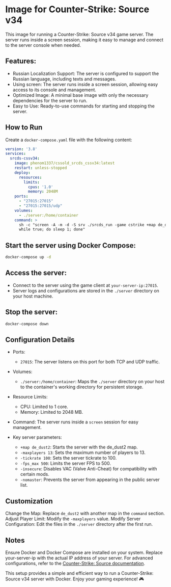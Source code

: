 # Image for Counter-Strike: Source v34

This image for running a Counter-Strike: Source v34 game server. The server runs inside a screen session, making it easy to manage and connect to the server console when needed.

## Features:
- Russian Localization Support: The server is configured to support the Russian language, including texts and messages.
- Using screen: The server runs inside a screen session, allowing easy access to its console and management.
- Optimized Image: A minimal base image with only the necessary dependencies for the server to run.
- Easy to Use: Ready-to-use commands for starting and stopping the server.

## How to Run
Create a ```docker-compose.yaml``` file with the following content:

```yaml
version: '3.8'
services:
  srcds-cssv34:
    image: phenom1337/cssold_srcds_cssv34:latest
    restart: unless-stopped
    deploy:
      resources:
        limits:
          cpus: '1.0'
          memory: 2048M
    ports:
      - "27015:27015"
      - "27015:27015/udp"
    volumes:
      - ./server:/home/container
    command: >
      sh -c "screen -A -m -d -S srv ./srcds_run -game cstrike +map de_dust2 -ip 0.0.0.0 -port 27015 +tv_port 27016 -maxplayers 13 +sv_pure 2 -insecure -debug -condebug -localcser -nomaster -tickrate 100 -fps_max 500 -usercon;
      while true; do sleep 1; done"
```

## Start the server using Docker Compose:

```bash
docker-compose up -d
```

## Access the server:
- Connect to the server using the game client at ```your-server-ip:27015```.
- Server logs and configurations are stored in the ```./server``` directory on your host machine.

## Stop the server:

```bash
docker-compose down
```
## Configuration Details

- Ports:
    - ```27015```: The server listens on this port for both TCP and UDP traffic.

- Volumes:
    - ```./server:/home/container```: Maps the ```./server``` directory on your host to the container's working directory for persistent storage.

- Resource Limits:
    - CPU: Limited to 1 core.
    - Memory: Limited to 2048 MB.

- Command:
    The server runs inside a ```screen``` session for easy management.

- Key server parameters:
    - ```+map de_dust2```: Starts the server with the de_dust2 map.
    - ```-maxplayers 13```: Sets the maximum number of players to 13.
    - ```-tickrate 100```: Sets the server tickrate to 100.
    - ```-fps_max 500```: Limits the server FPS to 500.
    - ```-insecure```: Disables VAC (Valve Anti-Cheat) for compatibility with certain mods.
    - ```-nomaster```: Prevents the server from appearing in the public server list.

## Customization

Change the Map: Replace ```de_dust2``` with another map in the ```command``` section.
Adjust Player Limit: Modify the ```-maxplayers``` value.
Modify Server Configuration: Edit the files in the ```./server``` directory after the first run.

## Notes
Ensure Docker and Docker Compose are installed on your system.
Replace your-server-ip with the actual IP address of your server.
For advanced configurations, refer to the [Counter-Strike: Source documentation](https://developer.valvesoftware.com/wiki/Counter-Strike:_Source).

This setup provides a simple and efficient way to run a Counter-Strike: Source v34 server with Docker. Enjoy your gaming experience! 🎮

